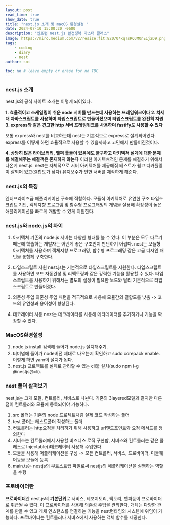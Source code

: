 ```yaml
---
layout: post
read_time: true
show_date: true
title: "nest.js 소개 및 macOS 환경설정 "
date: 2024-07-10 15:00:20 -0600
description: "인프런 nest.js 완전정복 마스터 클래스"
image: https://miro.medium.com/v2/resize:fit:820/0*xqTsRQ3MOnE1j2D9.png
tags: 
    - coding
    - diary
    - nest
author: soi

toc: no # leave empty or erase for no TOC
---
```


### nest.js 소개
nest.js의 공식 사이트 소개는 이렇게 되어있다. 

**1. 효율적이고 스케일링이 쉬운 node 서버를 만드는데 사용하는 프레임워크이다**
**2. 차세대 자바스크립트를 사용하며 타입스크립트로 만들어졌으며 타입스크립트를 완전히 지원**
**3. express와 같은 견고한 http 서버 프레임워크를 사용하며 fastify도 사용할 수 있다**

보통 express와 nest를 비교하는데 nest는 기본적으로 express로 설계되어있다.
express를 어떻게 하면 효율적으로 사용할 수 있을까하고 고민해서 만들어진것이다.

**4. 상당히 많은 라이브러리, 헬퍼 툴들이 있음에도 불구하고 아키텍쳐 설계에 대한 문제를 해결해주는 해결책은 존재하지 않는다**
이러한 아키텍쳐적인 문제를 해결하기 위해서 나온게 nest.js.
nest는 자체적으로 서버 아키텍쳐를 제공해줘 테스트가 쉽고 디커플링이 잘되어 있고(결합도가 낮다) 유지보수가 편한 서버를 제작하게 해준다. 

### nest.js의 특징
엔터프라이즈급 애플리케이션 구축에 적합하다. 
모듈식 아키텍처로 유연한 구조 
타입스크립트 기반, 객체지향 프로그램 및 함수형 프로그래밍의 개념을 살용해 확장성이 높은 애플리케이션을 빠르게 개발할 수 있게 지원한다.

### nest.js와 node.js의 차이
1. 아키텍쳐
기존의 node.js 서버는 다양한 형태를 볼 수 있다. 
이 부분은 모두 다르기 때문에 학습하는 개발자는 어떤게 좋은 구조인지 판단하기 어렵다. 
nest는 모듈형 아키텍쳐를 사용하며 객체지향 프로그래밍, 함수형 프로그래밍 같은 고급 디자인 패턴을 통합헤 구축한다.

2. 타입스크립트 지원
nest.js는 기본적으로 타입스크립트를 지원한다.
타입스크립트를 사용하면 코드 자동완성 및 리팩토링과 같은 강력한 기능을 활용할 수 있다.
타입스크립트를 사용하기 위해서는 별도의 설정이 필요한 노드와 달리 기본적으로 타입스크립트로 만들어졌다.

3. 의존성 주입
의존성 주입 패턴을 적극적으로 사용해 모듈간의 결합도를 낮춤 -> 코드의 유연성과 용이성이 향상된다.

4. 데코레이터 사용
nest는 데코레이터를 사용해 메타데이터를 추가하거나 기능을 확장할 수 있다.


### MacOS환경설정
1. node.js install 검색해 들어가 node.js 설치해주기.
2. 터미널에 들어가 node버전 제대로 나오는지 확인하고 sudo corepack enable.
이렇게 하면 yarn이 설치가 된다.
3. nest.js 프로젝트를 실제로 관리할 수 있는 cli툴 설치(sudo npm i-g @nestjs@cli).

### nest 폴더 살펴보기 
nest.js는 크게 모듈, 컨트롤러, 서비스로 나뉜다.
기존의 3layered모델과 같지만 다른점이 컨트롤러와 모듈에 등록되어야 가능하다.

1. src 폴더는 기존의 node 프로젝트처럼 실제 코드 작성하는 폴더 
2. test 폴더는 테스트폴더 작성하는 폴더 
3. 컨트롤러는 http요청을 처리하기 위해 사용하고 url앤드포인트와 요청 메서드를 정의한다
4. 서비스는 컨트롤러에서 사용할 비즈니스 로직 구현함, 서비스와 컨트롤러는 같은 클래스로 Injectable()데코레이터 사용해 주입한다
5. 모듈을 사용해 어플리케이션을 구성 -> 모든 컨트롤러, 서비스, 프로바이더, 미들웨어등을 모듈에 등록
6. main.ts는 nestjs의 부트스트랩 파일로써 nestjs의 애플리케이션을 실행하는 역할을 수행

### 프로바이더란
**프로바이더**란 nest.js의 **기본단위**로 서비스, 레포지토리, 팩토리, 헬퍼등이 프로바이더로 취급될 수 있다.
이 프로바이더를 사용해 의존성 주입을 관리한다.
개체는 다양한 관계를 만들 수 있고 개체 인스턴스를 연결하는 기능을 nest런타임의 시스템에 위임이 가능하다.
프로바이더는 컨트롤러나 서비스에서 사용하는 객체 함수를 제공한다.


